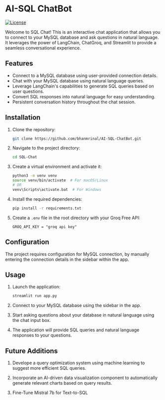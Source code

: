 # AI-SQL ChatBot

[![License](https://img.shields.io/badge/License-MIT-blue.svg)](https://opensource.org/licenses/MIT)

Welcome to SQL Chat! This is an interactive chat application that allows you to connect to your MySQL database and ask questions in natural language. It leverages the power of LangChain, ChatGroq, and Streamlit to provide a seamless conversational experience.


## Features

- Connect to a MySQL database using user-provided connection details.
- Chat with your MySQL database using natural language queries.
- Leverage LangChain's capabilities to generate SQL queries based on user questions.
- Convert SQL responses into natural language for easy understanding.
- Persistent conversation history throughout the chat session.

## Installation

1. Clone the repository:

    ```bash
    git clone https://github.com/bhanmrinal/AI-SQL-ChatBot.git
    ```

2. Navigate to the project directory:

    ```bash
    cd SQL-Chat
    ```

3. Create a virtual environment and activate it:

    ```bash
    python3 -m venv venv
    source venv/bin/activate  # For macOS/Linux
    # OR
    venv\Scripts\activate.bat  # For Windows
    ```

4. Install the required dependencies:

    ```bash
    pip install -r requirements.txt
    ```

5. Create a `.env` file in the root directory with your Groq Free API:

    ```
    GROQ_API_KEY = "groq api key"
    ```

## Configuration

The project requires configuration for MySQL connection, by manually entering the connection details in the sidebar within the app.

## Usage

1. Launch the application:

    ```bash
    streamlit run app.py
    ```

2. Connect to your MySQL database using the sidebar in the app.

3. Start asking questions about your database in natural language using the chat input box.

4. The application will provide SQL queries and natural language responses to your questions.

## Future Additions
1. Develope a query optimization system using machine learning to suggest more efficient SQL queries.

2. Incorporate an AI-driven data visualization component to automatically generate relevant charts based on query results.

3. Fine-Tune Mistral 7b for Text-to-SQL
   
